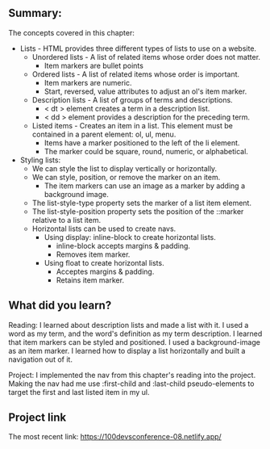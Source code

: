 ## Summary:
The concepts covered in this chapter:
* Lists - HTML provides three different types of lists to use on a website.
    * Unordered lists - A list of related items whose order does not matter.
        * Item markers are bullet points
    * Ordered lists - A list of related items whose order is important.
        * Item markers are numeric.
        * Start, reversed, value attributes to adjust an ol's item marker.
    * Description lists - A list of groups of terms and descriptions.
        * < dt > element creates a term in a description list.
        * < dd > element provides a description for the preceding term.
    * Listed items - Creates an item in a list. This element must be contained in a parent element: ol, ul, menu.
        * Items have a marker positioned to the left of the li element.
        * The marker could be square, round, numeric, or alphabetical. 
* Styling lists:
    * We can style the list to display vertically or horizontally. 
    * We can style, position, or remove the marker on an item. 
        * The item markers can use an image as a marker by adding a background image.
    * The list-style-type property sets the marker of a list item element.
    * The list-style-position property sets the position of the ::marker relative to a list item.
    * Horizontal lists can be used to create navs.
        * Using display: inline-block to create horizontal lists.
            * inline-block accepts margins & padding.
            * Removes item marker.
        * Using float to create horizontal lists.
            * Acceptes margins & padding.
            * Retains item marker.



## What did you learn?
Reading: I learned about description lists and made a list with it. 
I used a word as my term, and the word's definition as my term description. 
I learned that item markers can be styled and positioned. I used a background-image as an item marker. I learned how to display a list horizontally and built a navigation out of it.

Project: I implemented the nav from this chapter's reading into the project. Making the nav had me use :first-child and :last-child pseudo-elements to target the first and last listed item in my ul. 

## Project link
The most recent link:
https://100devsconference-08.netlify.app/